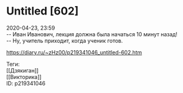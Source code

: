 Untitled [602]
===============

   
 2020-04-23, 23:59   
  -- Иван Иванович, лекция должна была начаться 10 минут назад!   
 -- Ну, учитель приходит, когда ученик готов.   
    
 <https://diary.ru/~zHz00/p219341046_untitled-602.htm>   
   
 Теги:   
 [[Дзякиган]]   
 [[Викторика]]   
 ID: p219341046
